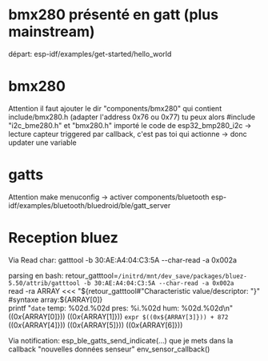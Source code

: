# bmx280 présenté en gatt (plus mainstream)

départ: esp-idf/examples/get-started/hello_world

# bmx280
Attention il faut ajouter le dir "components/bmx280" qui contient include/bmx280.h (adapter l'address 0x76 ou 0x77)
	tu peux alors #include "i2c_bme280.h" et "bmx280.h"
importé le code de esp32_bmp280_i2c -> 
lecture capteur triggered par callback, c'est pas toi qui actionne -> donc updater une variable

# gatts
Attention make menuconfig -> activer components/bluetooth
esp-idf/examples/bluetooth/bluedroid/ble/gatt_server


# Reception bluez
Via Read char:
gatttool -b 30:AE:A4:04:C3:5A --char-read -a 0x002a

parsing en bash:
retour_gatttool=`/initrd/mnt/dev_save/packages/bluez-5.50/attrib/gatttool -b 30:AE:A4:04:C3:5A --char-read -a 0x002a`  
read -ra ARRAY <<< "${retour_gatttool#"Characteristic value/descriptor: "}" #syntaxe array:${ARRAY[0]}  
printf "`date` temp: %02d.%02d pres: %i.%02d hum: %02d.%02d\n" $((0x${ARRAY[0]})) $((0x${ARRAY[1]})) `expr $((0x${ARRAY[3]})) + 872` $((0x${ARRAY[4]})) $((0x${ARRAY[5]})) $((0x${ARRAY[6]}))

Via notification: 
esp_ble_gatts_send_indicate(...) que je mets dans la callback "nouvelles données senseur" env_sensor_callback()

